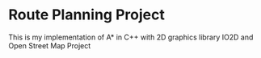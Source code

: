 # Route Planning Project

This is my implementation of A* in C++ with 2D graphics library IO2D and Open Street Map Project


